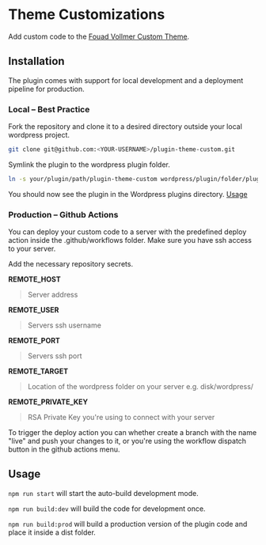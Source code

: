# Theme Customizations

Add custom code to the [Fouad Vollmer Custom Theme](https://github.com/fouadvollmer/theme).

## Installation

The plugin comes with support for local development and a deployment pipeline for production.

### Local – Best Practice 

Fork the repository and clone it to a desired directory outside your local wordpress project.

``` sh
git clone git@github.com:<YOUR-USERNAME>/plugin-theme-custom.git
```

Symlink the plugin to the wordpress plugin folder.

``` sh
ln -s your/plugin/path/plugin-theme-custom wordpress/plugin/folder/plugin-theme-custom
```

You should now see the plugin in the Wordpress plugins directory. [Usage](#usage)

### Production – Github Actions

You can deploy your custom code to a server with the predefined deploy action inside the .github/workflows folder. Make sure you have ssh access to your server.

Add the necessary repository secrets.

**REMOTE_HOST**
> Server address

**REMOTE_USER**
> Servers ssh username

**REMOTE_PORT**
> Servers ssh port

**REMOTE_TARGET**
> Location of the wordpress folder on your server e.g. disk/wordpress/

**REMOTE_PRIVATE_KEY**
> RSA Private Key you're using to connect with your server

To trigger the deploy action you can whether create a branch with the name "live" and push your changes to it, or you're using the workflow dispatch button in the github actions menu.

## Usage

`npm run start` will start the auto-build development mode.

`npm run build:dev` will build the code for development once.

`npm run build:prod` will build a production version of the plugin code and place it inside a dist folder.
